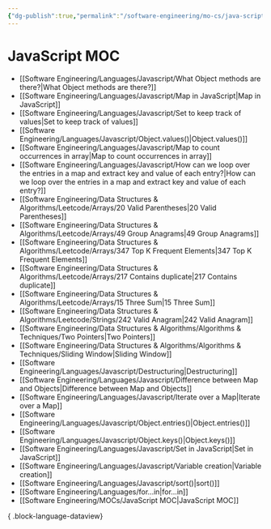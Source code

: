 ```yaml
---
{"dg-publish":true,"permalink":"/software-engineering/mo-cs/java-script-moc/","tags":["code/javascript","type/permanent"],"created":"2023-07-24T16:19:13.361-05:00","updated":"2023-09-05T14:34:04.520-05:00"}
---
```


# JavaScript MOC
- [[Software Engineering/Languages/Javascript/What Object methods are there?\|What Object methods are there?]]
- [[Software Engineering/Languages/Javascript/Map in JavaScript\|Map in JavaScript]]
- [[Software Engineering/Languages/Javascript/Set to keep track of values\|Set to keep track of values]]
- [[Software Engineering/Languages/Javascript/Object.values()\|Object.values()]]
- [[Software Engineering/Languages/Javascript/Map to count occurrences in array\|Map to count occurrences in array]]
- [[Software Engineering/Languages/Javascript/How can we loop over the entries in a map and extract key and value of each entry?\|How can we loop over the entries in a map and extract key and value of each entry?]]
- [[Software Engineering/Data Structures & Algorithms/Leetcode/Arrays/20 Valid Parentheses\|20 Valid Parentheses]]
- [[Software Engineering/Data Structures & Algorithms/Leetcode/Arrays/49 Group Anagrams\|49 Group Anagrams]]
- [[Software Engineering/Data Structures & Algorithms/Leetcode/Arrays/347 Top K Frequent Elements\|347 Top K Frequent Elements]]
- [[Software Engineering/Data Structures & Algorithms/Leetcode/Arrays/217 Contains duplicate\|217 Contains duplicate]]
- [[Software Engineering/Data Structures & Algorithms/Leetcode/Arrays/15 Three Sum\|15 Three Sum]]
- [[Software Engineering/Data Structures & Algorithms/Leetcode/Strings/242 Valid Anagram\|242 Valid Anagram]]
- [[Software Engineering/Data Structures & Algorithms/Algorithms & Techniques/Two Pointers\|Two Pointers]]
- [[Software Engineering/Data Structures & Algorithms/Algorithms & Techniques/Sliding Window\|Sliding Window]]
- [[Software Engineering/Languages/Javascript/Destructuring\|Destructuring]]
- [[Software Engineering/Languages/Javascript/Difference between Map and Objects\|Difference between Map and Objects]]
- [[Software Engineering/Languages/Javascript/Iterate over a Map\|Iterate over a Map]]
- [[Software Engineering/Languages/Javascript/Object.entries()\|Object.entries()]]
- [[Software Engineering/Languages/Javascript/Object.keys()\|Object.keys()]]
- [[Software Engineering/Languages/Javascript/Set in JavaScript\|Set in JavaScript]]
- [[Software Engineering/Languages/Javascript/Variable creation\|Variable creation]]
- [[Software Engineering/Languages/Javascript/sort()\|sort()]]
- [[Software Engineering/Languages/for...in\|for...in]]
- [[Software Engineering/MOCs/JavaScript MOC\|JavaScript MOC]]

{ .block-language-dataview}